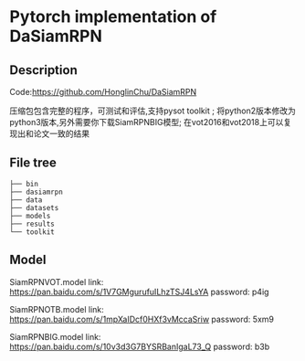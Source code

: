 # Pytorch implementation of DaSiamRPN
## Description

Code:https://github.com/HonglinChu/DaSiamRPN

压缩包包含完整的程序，可测试和评估,支持pysot toolkit ; 将python2版本修改为python3版本,另外需要你下载SiamRPNBIG模型; 在vot2016和vot2018上可以复现出和论文一致的结果

## File tree
```
├── bin
├── dasiamrpn
├── data
├── datasets
├── models
├── results
└── toolkit
```
## Model

SiamRPNVOT.model link: https://pan.baidu.com/s/1V7GMgurufuILhzTSJ4LsYA password: p4ig

SiamRPNOTB.model link: https://pan.baidu.com/s/1mpXaIDcf0HXf3vMccaSriw password: 5xm9

SiamRPNBIG.model link: https://pan.baidu.com/s/10v3d3G7BYSRBanIgaL73_Q password: b3b
